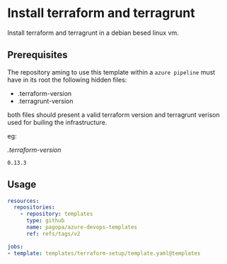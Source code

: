 # Install terraform and terragrunt

Install terraform and terragrunt in a debian besed linux vm.

## Prerequisites

The repository aming to use this template within a `azure pipeline` must have in its root the following hidden files:

* .terraform-version
* .terragrunt-version

both files should present a valid terraform version and terragrunt verison used for builing the infrastructure.

eg:

_.terraform-version_
```
0.13.3
```

## Usage

```yaml
resources:
  repositories:
    - repository: templates
      type: github
      name: pagopa/azure-devops-templates
      ref: refs/tags/v2

jobs:
- template: templates/terraform-setup/template.yaml@templates
```
